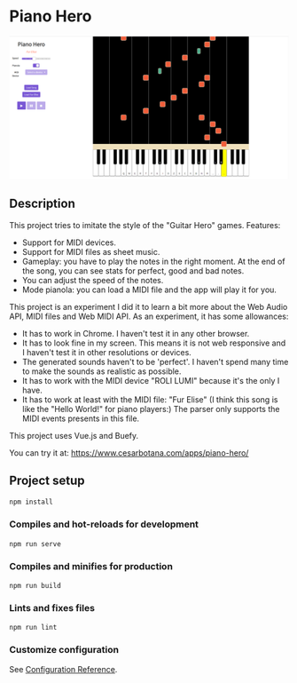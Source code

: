 # Piano Hero

![Screenshot](screenshot.png)

## Description

This project tries to imitate the style of the "Guitar Hero" games. Features:

- Support for MIDI devices.
- Support for MIDI files as sheet music.
- Gameplay: you have to play the notes in the right moment. At the end of the song, you can see stats for perfect, good and bad notes.
- You can adjust the speed of the notes.
- Mode pianola: you can load a MIDI file and the app will play it for you.

This project is an experiment I did it to learn a bit more about the Web Audio API, MIDI files and Web MIDI API. As an experiment, it has some allowances:

- It has to work in Chrome. I haven't test it in any other browser.
- It has to look fine in my screen. This means it is not web responsive and I haven't test it in other resolutions or devices.
- The generated sounds haven't to be 'perfect'. I haven't spend many time to make the sounds as realistic as possible.
- It has to work with the MIDI device "ROLI LUMI" because it's the only I have.
- It has to work at least with the MIDI file: "Fur Elise" (I think this song is like the "Hello World!" for piano players:) The parser only supports the MIDI events presents in this file.

This project uses Vue.js and Buefy.

You can try it at: https://www.cesarbotana.com/apps/piano-hero/

## Project setup
```
npm install
```

### Compiles and hot-reloads for development
```
npm run serve
```

### Compiles and minifies for production
```
npm run build
```

### Lints and fixes files
```
npm run lint
```

### Customize configuration
See [Configuration Reference](https://cli.vuejs.org/config/).
